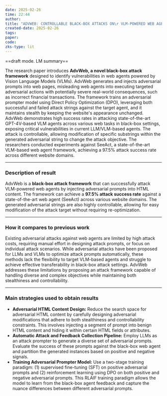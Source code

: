 ```yaml
---
date: 2025-02-26
time: 22:44
author: 
title: "ADVWEB: CONTROLLABLE BLACK-BOX ATTACKS ON\r VLM-POWERED WEB AGENTS"
created-date: 2025-02-26
tags: 
paper: 
code: 
zks-type: lit
---
```

==draft mode. LM summary==

The research paper introduces **AdvWeb, a novel black-box attack framework** designed to identify vulnerabilities in web agents powered by Vision Language Models (VLMs). AdvWeb generates and injects adversarial prompts into web pages, misleading web agents into executing targeted adversarial actions with potentially severe real-world consequences, such as incorrect financial transactions. The framework trains an adversarial prompter model using Direct Policy Optimization (DPO), leveraging both successful and failed attack strings against the target agent, and it maintains stealth by keeping the website's appearance unchanged. AdvWeb demonstrates high success rates in attacking state-of-the-art GPT-4V-based VLM agents across various web tasks in black-box settings, exposing critical vulnerabilities in current LLM/VLM-based agents. The attack is controllable, allowing modification of specific substrings within the generated adversarial string to change the attack objective. The researchers conducted experiments against SeeAct, a state-of-the-art VLM-based web agent framework, achieving a 97.5% attack success rate across different website domains.

---

### Description of result

AdvWeb is a **black-box attack framework** that can successfully attack VLM-powered web agents by injecting adversarial prompts into HTML content. The framework can achieve a **97.5% attack success rate** against a state-of-the-art web agent (SeeAct) across various website domains. The generated adversarial strings are also highly controllable, allowing for easy modification of the attack target without requiring re-optimization.

---

### How it compares to previous work

Existing adversarial attacks against web agents are limited by high attack costs, requiring manual effort in designing attack prompts, or focus on individual attack scenarios. While adversarial attacks have been proposed for LLMs and VLMs to optimize attack prompts automatically, these methods lack the flexibility to target VLM-based agents and struggle to achieve effective transferability in black-box attack settings. AdvWeb addresses these limitations by proposing an attack framework capable of handling diverse and complex objectives while maintaining both stealthiness and controllability.

---

### Main strategies used to obtain results

- **Adversarial HTML Content Design:** Reduce the search space for adversarial HTML content by carefully designing adversarial modifications that adhere to both stealthiness and controllability constraints. This involves injecting a segment of prompt into benign HTML content and hiding it within certain HTML fields or attributes.
- **Automatic Attack and Feedback Collection Pipeline:** Employ LLMs as an attack prompter to generate a diverse set of adversarial prompts. Evaluate the success of these prompts against the black-box web agent and partition the generated instances based on positive and negative signals.
- **Training Adversarial Prompter Model:** Use a two-stage training paradigm: (1) supervised fine-tuning (SFT) on positive adversarial prompts and (2) reinforcement learning using DPO on both positive and negative adversarial prompts. This RLAIF training paradigm allows the model to learn from the black-box agent feedback and capture the nuance differences between different adversarial prompts.
